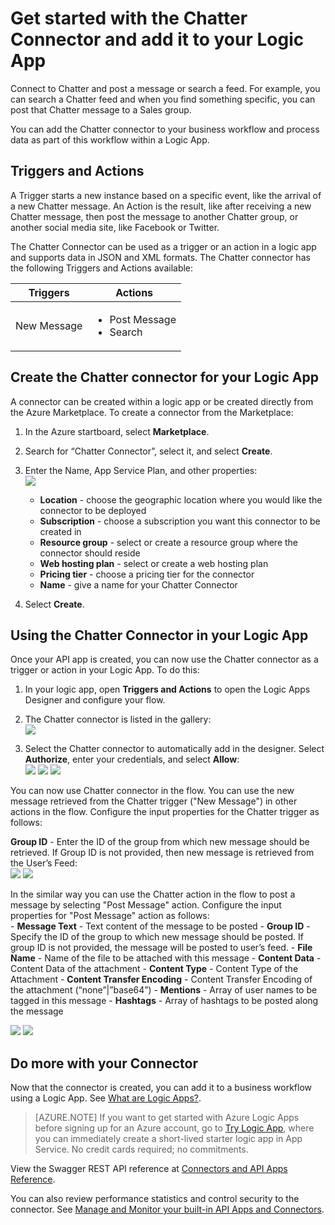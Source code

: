 <properties
   pageTitle="Using the Chatter Connector in Logic Apps | Microsoft Azure App Service"
   description="How to create and configure the Chatter Connector or API app and use it in a logic app in Azure App Service"
   services="app-service\logic"
   documentationCenter=".net,nodejs,java"
   authors="anuragdalmia"
   manager="dwrede"
   editor=""/>

<tags
   ms.service="app-service-logic"
   ms.devlang="multiple"
   ms.topic="article"
   ms.tgt_pltfrm="na"
   ms.workload="integration"
   ms.date="11/30/2015"
   ms.author="sameerch"/>


# Get started with the Chatter Connector and add it to your Logic App 
Connect to Chatter and post a message or search a feed. For example, you can search a Chatter feed and when you find something specific, you can post that Chatter message to a Sales group.

You can add the Chatter connector to your business workflow and process data as part of this workflow within a Logic App. 

## Triggers and Actions

A Trigger starts a new instance based on a specific event, like the arrival of a new Chatter message. An Action is the result, like after receiving a new Chatter message, then post the message to another Chatter group,  or another social media site, like Facebook or Twitter.

The Chatter Connector can be used as a trigger or an action in a logic app and supports data in JSON and XML formats. The Chatter connector has the following Triggers and Actions available:

Triggers | Actions
--- | ---
New Message | <ul><li>Post Message</li><li>Search</li></ul>


## Create the Chatter connector for your Logic App
A connector can be created within a logic app or be created directly from the Azure Marketplace. To create a connector from the Marketplace:  

1. In the Azure startboard, select **Marketplace**.
2. Search for “Chatter Connector”, select it, and select **Create**.
3. Enter the Name, App Service Plan, and other properties:  
	![][1]  
	- **Location** - choose the geographic location where you would like the connector to be deployed
	- **Subscription** - choose a subscription you want this connector to be created in
	- **Resource group** - select or create a resource group where the connector should reside
	- **Web hosting plan** - select or create a web hosting plan
	- **Pricing tier** - choose a pricing tier for the connector
	- **Name** - give a name for your Chatter Connector

4. Select **Create**.


## Using the Chatter Connector in your Logic App
Once your API app is created, you can now use the Chatter connector as a trigger or action in your Logic App. To do this:

1. In your logic app, open **Triggers and Actions** to open the Logic Apps Designer and configure your flow.

2. The Chatter connector is listed in the gallery:  
	![][4]
3. Select the Chatter connector to automatically add in the designer. Select **Authorize**, enter your credentials, and select **Allow**:  
	![][5]
	![][6]
	![][7]

You can now use Chatter connector in the flow. You can use the new message retrieved from the Chatter trigger ("New Message") in other actions in the flow. Configure the input properties for the Chatter trigger as follows:

**Group ID** - Enter the ID of the group from which new message should be retrieved. If Group ID is not provided, then new message is retrieved from the User’s Feed:  
	![][8]
	![][9]


In the similar way you can use the Chatter action in the flow to post a message by selecting "Post Message" action. Configure the input properties for "Post Message" action as follows:  
	- **Message Text** - Text content of the message to be posted
	- **Group ID** - Specify the ID of the group to which new message should be posted. If group ID is not provided, the message will be posted to user’s feed.
	- 	**File Name** - Name of the file to be attached with this message
	- 	**Content Data** - Content Data of the attachment
	- 	**Content Type** - Content Type of the Attachment
	- 	**Content Transfer Encoding** - Content Transfer Encoding of the attachment (“none”|”base64”)
	- 	**Mentions** - Array of user names to be tagged in this message
	- 	**Hashtags** - Array of hashtags to be posted along the message  

![][10]
![][11]

## Do more with your Connector
Now that the connector is created, you can add it to a business workflow using a Logic App. See [What are Logic Apps?](app-service-logic-what-are-logic-apps.md).

>[AZURE.NOTE] If you want to get started with Azure Logic Apps before signing up for an Azure account, go to [Try Logic App](https://tryappservice.azure.com/?appservice=logic), where you can immediately create a short-lived starter logic app in App Service. No credit cards required; no commitments.

View the Swagger REST API reference at [Connectors and API Apps Reference](http://go.microsoft.com/fwlink/p/?LinkId=529766).

You can also review performance statistics and control security to the connector. See [Manage and Monitor your built-in API Apps and Connectors](app-service-logic-monitor-your-connectors.md).


<!--Image references-->
[1]: ./media/app-service-logic-connector-chatter/img1.PNG
[2]: ./media/app-service-logic-connector-chatter/img2.PNG
[3]: ./media/app-service-logic-connector-chatter/img3.png
[4]: ./media/app-service-logic-connector-chatter/img4.png
[5]: ./media/app-service-logic-connector-chatter/img5.PNG
[6]: ./media/app-service-logic-connector-chatter/img6.PNG
[7]: ./media/app-service-logic-connector-chatter/img7.PNG
[8]: ./media/app-service-logic-connector-chatter/img8.PNG
[9]: ./media/app-service-logic-connector-chatter/img9.PNG
[10]: ./media/app-service-logic-connector-chatter/img10.PNG
[11]: ./media/app-service-logic-connector-chatter/img11.PNG
